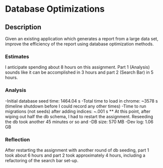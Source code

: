 # Database Optimizations

## Description

Given an existing application which generates a report from a large data set, improve the efficiency of the report using database optimization methods.

### Estimates

I anticipate spending about 8 hours on this assignment. Part 1 (Analysis) sounds like it can be accomplished in 3 hours and part 2 (Search Bar) in 5 hours.

### Analysis

-Initial database seed time: 1464.04 s
-Total time to load in chrome: ~3578 s (timeline shutdown before I could record any other times)
-Time to run migrations (not seeds) after adding indices: ~.001 s
** At this point, after wiping out half the db schema, I had to restart the assignment. Reseeding the db took another 45 minutes or so and
-DB size: 570 MB
-Dev log: 1.06 GB

### Reflection

After restarting the assignment with another round of db seeding, part 1 took about 6 hours and part 2 took approximately 4 hours, including a refactoring of the search bar set-up.
